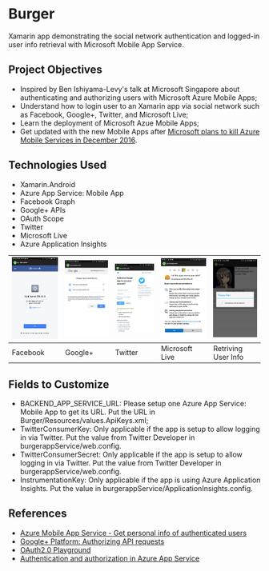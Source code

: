 # Burger
Xamarin app demonstrating the social network authentication and logged-in user info retrieval with Microsoft Mobile App Service.

## Project Objectives
- Inspired by Ben Ishiyama-Levy's talk at Microsoft Singapore about authenticating and authorizing users with Microsoft Azure Mobile Apps;
- Understand how to login user to an Xamarin app via social network such as Facebook, Google+, Twitter, and Microsoft Live;
- Learn the deployment of Microsoft Azue Mobile Apps;
- Get updated with the new Mobile Apps after [Microsoft plans to kill Azure Mobile Services in December 2016](http://venturebeat.com/2016/05/10/microsoft-killing-azure-mobile-services-in-december-will-migrate-sites-to-app-service-starting-september-1/).

## Technologies Used
- Xamarin.Android
- Azure App Service: Mobile App
- Facebook Graph
- Google+ APIs
- OAuth Scope
- Twitter
- Microsoft Live
- Azure Application Insights

| ![Facebook Login](github-images/facebook-login.png?raw=true) | ![Google+ Login](github-images/google-plus-login.png?raw=true) | ![Twitter Login](github-images/twitter-login.png?raw=true) | ![Microsoft Live Login](github-images/microsoft-live-login.png?raw=true) | ![Retrieving User Info](github-images/retrieving-info.png?raw=true) |
| --- | --- | --- | --- | --- |
| Facebook | Google+ | Twitter | Microsoft Live | Retriving User Info |

## Fields to Customize
- BACKEND_APP_SERVICE_URL: Please setup one Azure App Service: Mobile App to get its URL. Put the URL in Burger/Resources/values.ApiKeys.xml;
- TwitterConsumerKey: Only applicable if the app is setup to allow logging in via Twitter. Put the value from Twitter Developer in burgerappService/web.config.
- TwitterConsumerSecret: Only applicable if the app is setup to allow logging in via Twitter. Put the value from Twitter Developer in burgerappService/web.config.
- InstrumentationKey: Only applicable if the app is using Azure Application Insights. Put the value in burgerappService/ApplicationInsights.config.

## References
- [Azure Mobile App Service - Get personal info of authenticated users](http://social.technet.microsoft.com/wiki/contents/articles/34290.azure-mobile-app-service-get-personal-info-of-authenticated-users.aspx)
- [Google+ Platform: Authorizing API requests](https://developers.google.com/+/web/api/rest/oauth)
- [OAuth2.0 Playground](https://developers.google.com/oauthplayground/)
- [Authentication and authorization in Azure App Service](https://azure.microsoft.com/en-us/documentation/articles/app-service-authentication-overview/)